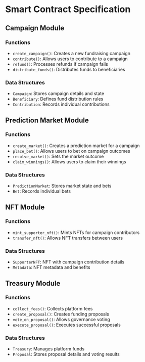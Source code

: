 # Smart Contract Specification

## Campaign Module

### Functions
- `create_campaign()`: Creates a new fundraising campaign
- `contribute()`: Allows users to contribute to a campaign
- `refund()`: Processes refunds if campaign fails
- `distribute_funds()`: Distributes funds to beneficiaries

### Data Structures
- `Campaign`: Stores campaign details and state
- `Beneficiary`: Defines fund distribution rules
- `Contribution`: Records individual contributions

## Prediction Market Module

### Functions
- `create_market()`: Creates a prediction market for a campaign
- `place_bet()`: Allows users to bet on campaign outcomes
- `resolve_market()`: Sets the market outcome
- `claim_winnings()`: Allows users to claim their winnings

### Data Structures
- `PredictionMarket`: Stores market state and bets
- `Bet`: Records individual bets

## NFT Module

### Functions
- `mint_supporter_nft()`: Mints NFTs for campaign contributors
- `transfer_nft()`: Allows NFT transfers between users

### Data Structures
- `SupporterNFT`: NFT with campaign contribution details
- `Metadata`: NFT metadata and benefits

## Treasury Module

### Functions
- `collect_fees()`: Collects platform fees
- `create_proposal()`: Creates funding proposals
- `vote_on_proposal()`: Allows governance voting
- `execute_proposal()`: Executes successful proposals

### Data Structures
- `Treasury`: Manages platform funds
- `Proposal`: Stores proposal details and voting results